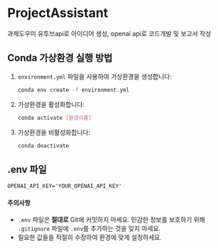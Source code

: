 # ProjectAssistant
과제도우미 유투브api로 아이디어 생성, openai api로 코드개발 및 보고서 작성


## Conda 가상환경 실행 방법

1. `environment.yml` 파일을 사용하여 가상환경을 생성합니다:
    ```bash
    conda env create -f environment.yml
    ```

2. 가상환경을 활성화합니다:
    ```bash
    conda activate [환경이름]
    ```

3. 가상환경을 비활성화합니다:
    ```bash
    conda deactivate
    ```

## .env 파일     
    OPENAI_API_KEY='YOUR_OPENAI_API_KEY'
   
    
#### 주의사항
- `.env` 파일은 **절대로** Git에 커밋하지 마세요. 민감한 정보를 보호하기 위해 `.gitignore` 파일에 `.env`를 추가하는 것을 잊지 마세요.
- 필요한 값들을 적절히 수정하여 환경에 맞게 설정하세요.
